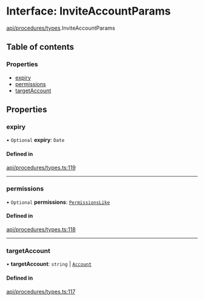 # Interface: InviteAccountParams

[api/procedures/types](../wiki/api.procedures.types).InviteAccountParams

## Table of contents

### Properties

- [expiry](../wiki/api.procedures.types.InviteAccountParams#expiry)
- [permissions](../wiki/api.procedures.types.InviteAccountParams#permissions)
- [targetAccount](../wiki/api.procedures.types.InviteAccountParams#targetaccount)

## Properties

### expiry

• `Optional` **expiry**: `Date`

#### Defined in

[api/procedures/types.ts:119](https://github.com/PolymathNetwork/polymesh-sdk/blob/49113a20/src/api/procedures/types.ts#L119)

___

### permissions

• `Optional` **permissions**: [`PermissionsLike`](../wiki/types#permissionslike)

#### Defined in

[api/procedures/types.ts:118](https://github.com/PolymathNetwork/polymesh-sdk/blob/49113a20/src/api/procedures/types.ts#L118)

___

### targetAccount

• **targetAccount**: `string` \| [`Account`](../wiki/api.entities.Account.Account)

#### Defined in

[api/procedures/types.ts:117](https://github.com/PolymathNetwork/polymesh-sdk/blob/49113a20/src/api/procedures/types.ts#L117)
